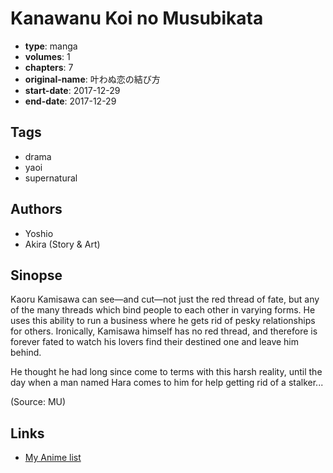 # Kanawanu Koi no Musubikata

-   **type**: manga
-   **volumes**: 1
-   **chapters**: 7
-   **original-name**: 叶わぬ恋の結び方
-   **start-date**: 2017-12-29
-   **end-date**: 2017-12-29

## Tags

-   drama
-   yaoi
-   supernatural

## Authors

-   Yoshio
-   Akira (Story & Art)

## Sinopse

Kaoru Kamisawa can see—and cut—not just the red thread of fate, but any of the many threads which bind people to each other in varying forms. He uses this ability to run a business where he gets rid of pesky relationships for others. Ironically, Kamisawa himself has no red thread, and therefore is forever fated to watch his lovers find their destined one and leave him behind.

He thought he had long since come to terms with this harsh reality, until the day when a man named Hara comes to him for help getting rid of a stalker...

(Source: MU)

## Links

-   [My Anime list](https://myanimelist.net/manga/112071/Kanawanu_Koi_no_Musubikata)
